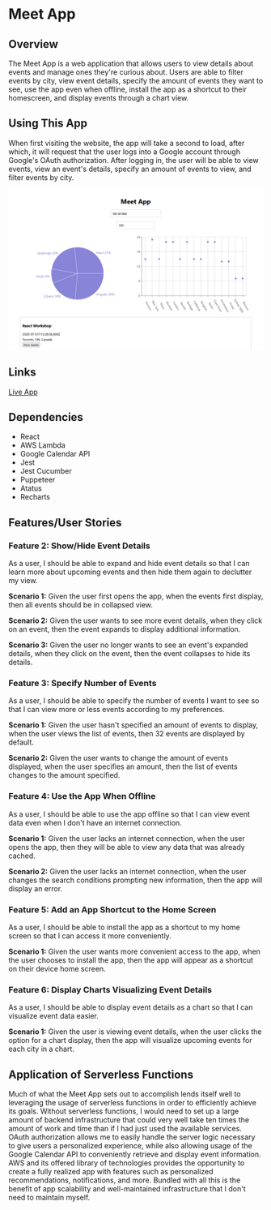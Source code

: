 # Meet App
## Overview
The Meet App is a web application that allows users to view details about events and manage ones they're curious about. Users are able to filter events by city, view event details, specify the amount of events they want to see, use the app even when offline, install the app as a shortcut to their homescreen, and display events through a chart view.

## Using This App
When first visiting the website, the app will take a second to load, after which, it will request that the user logs into a Google account through Google's OAuth authorization. After logging in, the user will be able to view events, view an event's details, specify an amount of events to view, and filter events by city.

![A screenshot of the Meet App in use.](meet-app-sc.PNG)

## Links
[Live App](https://justin-yin-ly.github.io/meet-app/)

## Dependencies
* React
* AWS Lambda
* Google Calendar API
* Jest
* Jest Cucumber
* Puppeteer
* Atatus
* Recharts
  
## Features/User Stories

### Feature 2: Show/Hide Event Details
As a user, I should be able to expand and hide event details so that I can learn more about upcoming events and then hide them again to declutter my view.

**Scenario 1:** Given the user first opens the app, when the events first display, then all events should be in collapsed view.

**Scenario 2:** Given the user wants to see more event details, when they click on an event, then the event expands to display additional information.

**Scenario 3:** Given the user no longer wants to see an event's expanded details, when they click on the event, then the event collapses to hide its details.

### Feature 3: Specify Number of Events
As a user, I should be able to specify the number of events I want to see so that I can view more or less events according to my preferences.

**Scenario 1:** Given the user hasn't specified an amount of events to display, when the user views the list of events, then 32 events are displayed by default.

**Scenario 2:** Given the user wants to change the amount of events displayed, when the user specifies an amount, then the list of events changes to the amount specified.

### Feature 4: Use the App When Offline
As a user, I should be able to use the app offline so that I can view event data even when I don't have an internet connection.

**Scenario 1:** Given the user lacks an internet connection, when the user opens the app, then they will be able to view any data that was already cached.

**Scenario 2:** Given the user lacks an internet connection, when the user changes the search conditions prompting new information, then the app will display an error.

### Feature 5: Add an App Shortcut to the Home Screen
As a user, I should be able to install the app as a shortcut to  my home screen so that I can access it more conveniently.

**Scenario 1:** Given the user wants more convenient access to the app, when the user chooses to install the app, then the app will appear as a shortcut on their device home screen.

### Feature 6: Display Charts Visualizing Event Details
As a user, I should be able to display event details as a chart so that I can visualize event data easier.

**Scenario 1:** Given the user is viewing event details, when the user clicks the option for a chart display, then the app will visualize upcoming events for each city in a chart.

## Application of Serverless Functions
Much of what the Meet App sets out to accomplish lends itself well to leveraging the usage of serverless functions in order to efficiently achieve its goals. Without serverless functions, I would need to set up a large amount of backend infrastructure that could very well take ten times the amount of work and time than if I had just used the available services. OAuth authorization allows me to easily handle the server logic necessary to give users a personalized experience, while also allowing usage of the Google Calendar API to conveniently retrieve and display event information. AWS and its offered library of technologies provides the opportunity to create a fully realized app with features such as personalized recommendations, notifications, and more. Bundled with all this is the benefit of app scalability and well-maintained infrastructure that I don't need to maintain myself.
